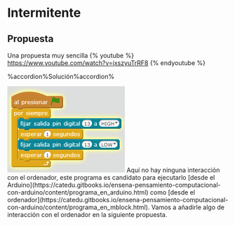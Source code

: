 
# Intermitente

## Propuesta
Una propuesta muy sencilla
{% youtube %} https://www.youtube.com/watch?v=jxszyuTrRF8 {% endyoutube %}



%accordion%Solución%accordion%


<img src="img/ledintermitente.png" width="268" height="197" />
Aquí no hay ninguna interacción con el ordenador, este programa es candidato para ejecutarlo [desde el Arduino](https://catedu.gitbooks.io/ensena-pensamiento-computacional-con-arduino/content/programa_en_arduino.html) como [desde el ordenador](https://catedu.gitbooks.io/ensena-pensamiento-computacional-con-arduino/content/programa_en_mblock.html).
Vamos a añadirle algo de interacción con el ordenador en la siguiente propuesta.





